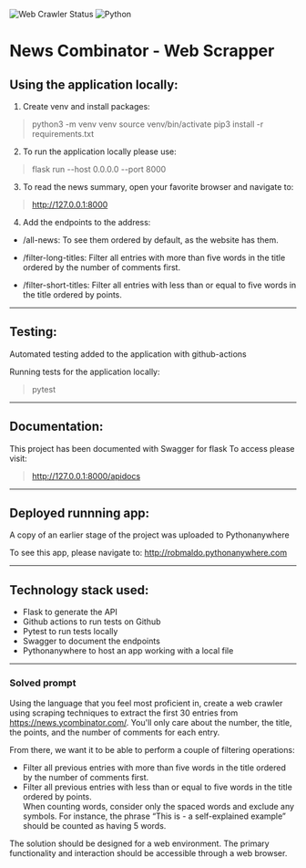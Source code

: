 ![Web Crawler Status](https://github.com/robertomaldonado/News_Combinator_SB/actions/workflows/python-app.yml/badge.svg)
![Python](https://img.shields.io/badge/python-3.12-blue?logo=python)

# News Combinator - Web Scrapper

## Using the application locally:

1. Create venv and install packages:

> python3 -m venv venv
> source venv/bin/activate
> pip3 install -r requirements.txt

2. To run the application locally please use:

> flask run --host 0.0.0.0 --port 8000

3. To read the news summary, open your favorite browser and navigate to:

> http://127.0.0.1:8000

4. Add the endpoints to the address:

- /all-news: To see them ordered by default, as the website has them.

- /filter-long-titles: Filter all entries with more than five words in the title ordered by the number of comments first.

- /filter-short-titles: Filter all entries with less than or equal to five words in the title ordered by points.

---

## Testing:

Automated testing added to the application with github-actions

Running tests for the application locally:

> pytest

---

## Documentation:

This project has been documented with Swagger for flask
To access please visit:

> http://127.0.0.1:8000/apidocs

---

## Deployed runnning app:

A copy of an earlier stage of the project was uploaded to Pythonanywhere

To see this app, please navigate to: http://robmaldo.pythonanywhere.com

---

## Technology stack used:

- Flask to generate the API
- Github actions to run tests on Github
- Pytest to run tests locally
- Swagger to document the endpoints
- Pythonanywhere to host an app working with a local file

---

### Solved prompt

Using the language that you feel most proficient in, create a web crawler using scraping techniques to extract the first 30 entries from https://news.ycombinator.com/. You'll only care about the number, the title, the points, and the number of comments for each entry.

From there, we want it to be able to perform a couple of filtering operations:

- Filter all previous entries with more than five words in the title ordered by the number of comments first.
- Filter all previous entries with less than or equal to five words in the title ordered by points.  
  When counting words, consider only the spaced words and exclude any symbols. For instance, the phrase “This is - a self-explained example” should be counted as having 5 words.

The solution should be designed for a web environment. The primary functionality and interaction should be accessible through a web browser.
